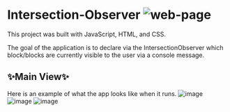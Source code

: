 # Intersection-Observer ![web-page](https://github.com/DarielEGM/Intersection-Observer/assets/123778387/8cefa9b3-91e5-4c09-b417-24a02861aeec)


This project was built with JavaScript, HTML, and CSS.

The goal of the application is to declare via the IntersectionObserver which block/blocks are currently visible to the user via a console message.

## ✨**Main View**✨

Here is an example of what the app looks like when it runs.
![image](https://github.com/DarielEGM/Intersection-Observer/assets/123778387/da922d11-ebb0-4e44-a6cb-ccaf55a5dfd1)
![image](https://github.com/DarielEGM/Intersection-Observer/assets/123778387/c109654f-33d4-4dd7-9140-ba3e292dadc3)
![image](https://github.com/DarielEGM/Intersection-Observer/assets/123778387/15799480-c483-4868-b2b1-8bf49a05458f)


